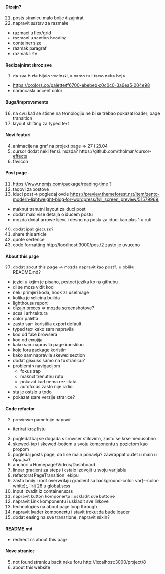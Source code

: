 #### Dizajn?
21. posts stranicu malo bolje dizajnirat
28. napravit sustav za razmake
  - razmaci u flex/grid
  - razmaci u section heading
  - container size
  - razmak paragraf
  - razmak liste

#### Redizajnirat skroz sve
1. da sve bude bijelo vecinski, a samo tu i tamo neka boja
  - https://coolors.co/palette/ff6700-ebebeb-c0c0c0-3a6ea5-004e98 
  - narancasta accent color


#### Bugs/improvements
16. na cvu kad se stisne na tehnologiju ne bi se trebao pokazat loader, page transition
17. layout shifting za typed text

#### Novi featuri

4. animacije na graf na projekt page => 27 i 28.04
5. cursor dodat neki fensi, mozda? https://github.com/tholman/cursor-effects
6. favicon


#### Post page

11. https://www.npmjs.com/package/reading-time ?
12. tagovi za postove
13. iduci post => pogledaj ovdje https://preview.themeforest.net/item/zento-modern-lightweight-blog-for-wordpress/full_screen_preview/51579969,

- maknut trenutni layout za iduci post
- dodat malo vise detalja o iducem postu
- mozda dodat arrowe lijevo i desno na postu za iduci kao plus 1 u ruti

40. dodat ipak giscuss?
41. share this article
42. quote sentence
43. code formatting http://localhost:3000/post/2 zasto je uvuceno

#### About this page

37. dodat about this page => mozda napravit kao post?, u obliku README.md?

- jezici u kojim je pisano, postoci jezika ko na githubu
- di se moze vidit kod
- neki primjeri koda, hook za useImage
- kolika je velicina builda
- lighthouse report
- dizajn proces => mozda screenshotove?
- scss i arhitektura
- color paletta
- zasto sam koristilia export default
- typed text kako sam napravila
- kod od fake browsera
- kod od emojija
- kako sam napravila page transition
- koje fora package koristim
- kako sam napravila skewed section
- dodat giscuss samo na tu stranicu?
- problemi s navigacijom
  - fokus trap
  - maknut trenutnu rutu
  - pokazat kad nema rezultata
  - autofocus zasto nije radio
- sta je ostalo u todo
- pokazat stare verzije stranice?

#### Code refactor

2. previewer pametnije napravit

- iterirat kroz listu

3. pogledat kaj se dogada s browser stilovima, zasto se krse medusobno
4. skewed-top i skewed-bottom u svoju komponentu s pozicijom kao propom
5. pogledaj posts page, da li se main ponavlja? zawrappat outlet u main u App.jsx?
6. anchori u Homepage/Videos/Dashboard
7. linear gradient za steps i ostalo izdvojit u svoju varijablu
8. refactorat PageTransition i ekipu
9. zasto body i root overwritaju gradient sa background-color: var(--color-white);, linij 28 u global.scss
10. input izvadit iz container.scss
11. napravit button komponentu i uskladit sve buttone
12. napravit Link komponentu i uskladit sve linkove
13. technologies na about page loop through
14. napravit loader komponentu i stavit trokut da bude loader
15. dodat easing na sve transitione, napravit mixin?

#### README.md

- redirect na about this page

#### Nove stranice

5. not found stranicu bacit neku foru http://localhost:3000/project/8
6. about this website
